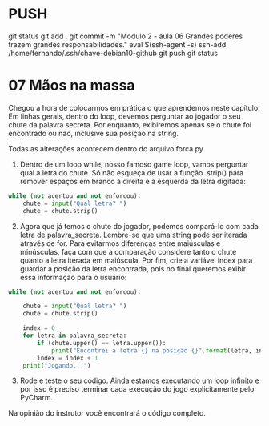 
# ###################################################################################################################################################################
# ###################################################################################################################################################################
# ###################################################################################################################################################################
# ###################################################################################################################################################################
# ###################################################################################################################################################################
# PUSH

git status
git add .
git commit -m "Modulo 2 - aula 06 Grandes poderes trazem grandes responsabilidades."
eval $(ssh-agent -s)
ssh-add /home/fernando/.ssh/chave-debian10-github
git push
git status



# ###################################################################################################################################################################
# ###################################################################################################################################################################
# ###################################################################################################################################################################
# ###################################################################################################################################################################
# ###################################################################################################################################################################
# 07 Mãos na massa

Chegou a hora de colocarmos em prática o que aprendemos neste capítulo. Em linhas gerais, dentro do loop, devemos perguntar ao jogador o seu chute da palavra secreta. Por enquanto, exibiremos apenas se o chute foi encontrado ou não, inclusive sua posição na string.

Todas as alterações acontecem dentro do arquivo forca.py.

1) Dentro de um loop while, nosso famoso game loop, vamos perguntar qual a letra do chute. Só não esqueça de usar a função .strip() para remover espaços em branco à direita e à esquerda da letra digitada:

~~~~python
while (not acertou and not enforcou):
    chute = input("Qual letra? ")
    chute = chute.strip()
~~~~

2) Agora que já temos o chute do jogador, podemos compará-lo com cada letra de palavra_secreta. Lembre-se que uma string pode ser iterada através de for. Para evitarmos diferenças entre maiúsculas e minúsculas, faça com que a comparação considere tanto o chute quanto a letra iterada em maiúscula. Por fim, crie a variável index para guardar a posição da letra encontrada, pois no final queremos exibir essa informação para o usuário:

~~~~python
while (not acertou and not enforcou):

    chute = input("Qual letra? ")
    chute = chute.strip()

    index = 0
    for letra in palavra_secreta:
        if (chute.upper() == letra.upper()):
            print("Encontrei a letra {} na posição {}".format(letra, index))
        index = index + 1
    print("Jogando...")
~~~~

3) Rode e teste o seu código. Ainda estamos executando um loop infinito e por isso é preciso terminar cada execução do jogo explicitamente pelo PyCharm.

Na opinião do instrutor você encontrará o código completo.





# ###################################################################################################################################################################
# ###################################################################################################################################################################
# ###################################################################################################################################################################
# ###################################################################################################################################################################
# ###################################################################################################################################################################
#